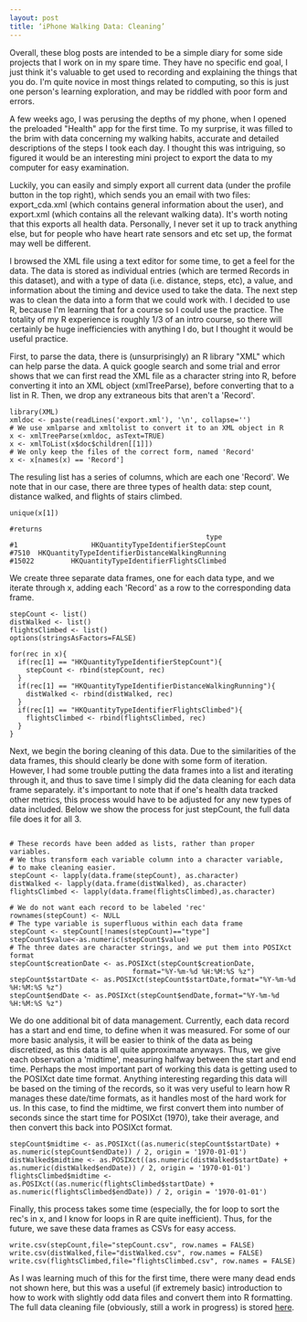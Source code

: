 ```yaml
---
layout: post
title: ‘iPhone Walking Data: Cleaning’
---
```


Overall, these blog posts are intended to be a simple diary for some side projects that I work on in my spare time. They have no specific end goal, I just think it's valuable to get used to recording and explaining the things that you do. I'm quite novice in most things related to computing, so this is just one person's learning exploration, and may be riddled with poor form and errors.

A few weeks ago, I was perusing the depths of my phone, when I opened the preloaded "Health" app for the first time. To my surprise, it was filled to the brim with data concerning my walking habits, accurate and detailed descriptions of the steps I took each day. I thought this was intriguing, so figured it would be an interesting mini project to export the data to my computer for easy examination.

Luckily, you can easily and simply export all current data (under the profile button in the top right), which sends you an email with two files: export_cda.xml (which contains general information about the user), and export.xml (which contains all the relevant walking data). It's worth noting that this exports all health data. Personally, I never set it up to track anything else, but for people who have heart rate sensors and etc set up, the format may well be different.

I browsed the XML file using a text editor for some time, to get a feel for the data. The data is stored as individual entries (which are termed Records in this dataset), and with a type of data (i.e. distance, steps, etc), a value, and information about the timing and device used to take the data. The next step was to clean the data into a form that we could work with. I decided to use R, because I'm learning that for a course so I could use the practice. The totality of my R experience is roughly 1/3 of an intro course, so there will certainly be huge inefficiencies with anything I do, but I thought it would be useful practice.

First, to parse the data, there is (unsurprisingly) an R library "XML" which can help parse the data. A quick google search and some trial and error shows that we can first read the XML file as a character string into R, before converting it into an XML object (xmlTreeParse), before converting that to a list in R. Then, we drop any extraneous bits that aren't a 'Record'.
 
~~~~
library(XML)
xmldoc <- paste(readLines('export.xml'), '\n', collapse='')
# We use xmlparse and xmltolist to convert it to an XML object in R
x <- xmlTreeParse(xmldoc, asText=TRUE)
x <- xmlToList(x$doc$children[[1]])
# We only keep the files of the correct form, named 'Record'
x <- x[names(x) == 'Record']

~~~~

The resuling list has a series of columns, which are each one 'Record'. We note that in our case, there are three types of health data: step count, distance walked, and flights of stairs climbed.

~~~~
unique(x[1])

#returns
                                                type
#1                  HKQuantityTypeIdentifierStepCount
#7510  HKQuantityTypeIdentifierDistanceWalkingRunning
#15022         HKQuantityTypeIdentifierFlightsClimbed

~~~~

We create three  separate data frames, one for each data type, and we iterate through x, adding each 'Record' as a row to the corresponding data frame.

~~~~
stepCount <- list()
distWalked <- list()
flightsClimbed <- list()
options(stringsAsFactors=FALSE)

for(rec in x){
  if(rec[1] == "HKQuantityTypeIdentifierStepCount"){
    stepCount <- rbind(stepCount, rec)
  }
  if(rec[1] == "HKQuantityTypeIdentifierDistanceWalkingRunning"){
    distWalked <- rbind(distWalked, rec)
  }
  if(rec[1] == "HKQuantityTypeIdentifierFlightsClimbed"){
    flightsClimbed <- rbind(flightsClimbed, rec)
  }
}

~~~~

Next, we begin the boring cleaning of this data. Due to the similarities of the data frames, this should clearly be done with some form of iteration. However, I had some trouble putting the data frames into a list and iterating through it, and thus to save time I simply did the data cleaning for each data frame separately. it's important to note that if one's health data tracked other metrics, this process would have to be adjusted for any new types of data included. Below we show the process for just stepCount, the full data file does it for all 3.

~~~~

# These records have been added as lists, rather than proper variables. 
# We thus transform each variable column into a character variable, 
# to make cleaning easier.
stepCount <- lapply(data.frame(stepCount), as.character)
distWalked <- lapply(data.frame(distWalked), as.character)
flightsClimbed <- lapply(data.frame(flightsClimbed),as.character)

# We do not want each record to be labeled 'rec'
rownames(stepCount) <- NULL
# The type variable is superfluous within each data frame
stepCount <- stepCount[!names(stepCount)=="type"]
stepCount$value<-as.numeric(stepCount$value)
# The three dates are character strings, and we put them into POSIXct format
stepCount$creationDate <- as.POSIXct(stepCount$creationDate, 
                              format="%Y-%m-%d %H:%M:%S %z")
stepCount$startDate <- as.POSIXct(stepCount$startDate,format="%Y-%m-%d %H:%M:%S %z")
stepCount$endDate <- as.POSIXct(stepCount$endDate,format="%Y-%m-%d %H:%M:%S %z")
~~~~

We do one additional bit of data management. Currently, each data record has a start and end time, to define when it was measured. For some of our more basic analysis, it will be easier to think of the data as being discretized, as this data is all quite approximate anyways. Thus, we give each observation a 'midtime', measuring halfway between the start and end time. Perhaps the most important part of working this data is getting used to the POSIXct date time format. Anything interesting regarding this data will be based on the timing of the records, so it was very useful to learn how R manages these date/time formats, as it handles most of the hard work for us. In this case, to find the midtime, we first convert them into number of seconds since the start time for POSIXct (1970), take their average, and then convert this back into POSIXct format.

~~~~
stepCount$midtime <- as.POSIXct((as.numeric(stepCount$startDate) + as.numeric(stepCount$endDate)) / 2, origin = '1970-01-01')
distWalked$midtime <- as.POSIXct((as.numeric(distWalked$startDate) + as.numeric(distWalked$endDate)) / 2, origin = '1970-01-01')
flightsClimbed$midtime <- as.POSIXct((as.numeric(flightsClimbed$startDate) + as.numeric(flightsClimbed$endDate)) / 2, origin = '1970-01-01')
~~~~


Finally, this process takes some time (especially, the for loop to sort the rec's in x, and I know for loops in R are quite inefficient). Thus, for the future, we save these data frames as CSVs for easy access.

~~~~
write.csv(stepCount,file="stepCount.csv", row.names = FALSE)
write.csv(distWalked,file="distWalked.csv", row.names = FALSE)
write.csv(flightsClimbed,file="flightsClimbed.csv", row.names = FALSE)
~~~~

As I was learning much of this for the first time, there were many dead ends not shown here, but this was a useful (if extremely basic) introduction to how to work with slightly odd data files and convert them into R formatting. The full data cleaning file (obviously, still a work in progress) is stored [here](https://github.com/dylanpotteroconnell/HealthData/blob/master/HealthDataCleaning.R).
